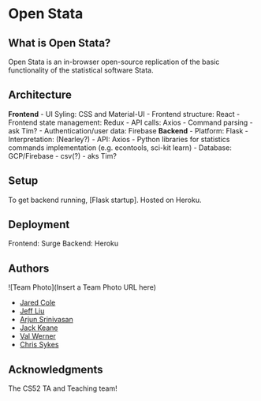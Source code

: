 # Open Stata


## What is Open Stata?

Open Stata is an in-browser open-source replication of the basic functionality of the statistical software Stata.

## Architecture

**Frontend** 
    - UI Syling: CSS and Material-UI
    - Frontend structure: React
    - Frontend state management: Redux
    - API calls: Axios
    - Command parsing - ask Tim?
    - Authentication/user data: Firebase
**Backend**
    - Platform: Flask
    - Interpretation: (Nearley?)
    - API: Axios
    - Python libraries for statistics commands implementation (e.g. econtools, sci-kit learn)
    - Database: GCP/Firebase -  csv(?) - aks Tim?

## Setup

To get backend running, [Flask startup]. Hosted on Heroku.

## Deployment

Frontend: Surge
Backend: Heroku

## Authors

![Team Photo](Insert a Team Photo URL here)

- [Jared Cole](https://github.com/jcole13)
- [Jeff Liu](https://github.com/jeffzyliu)
- [Arjun Srinivasan](https://github.com/arjunsrini)
- [Jack Keane](https://github.com/jakeane)
- [Val Werner](https://github.com/valrw)
- [Chris Sykes](https://github.com/chriscsykes)

## Acknowledgments

The CS52 TA and Teaching team!
